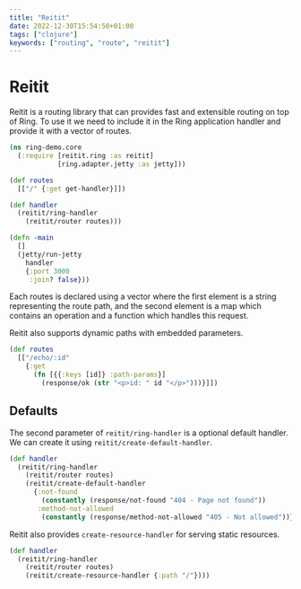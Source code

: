 ```yaml
---
title: "Reitit"
date: 2022-12-30T15:54:50+01:00
tags: ["clojure"]
keywords: ["routing", "route", "reitit"]
---
```


# Reitit

Reitit is a routing library that can provides fast and extensible routing on top of Ring. To use it 
we need to include it in the Ring application handler and provide it with a vector of routes.
```clojure
(ns ring-demo.core
  (:require [reitit.ring :as reitit]
            [ring.adapter.jetty :as jetty]))

(def routes 
  [["/" {:get get-handler}]])

(def handler
  (reitit/ring-handler
    (reitit/router routes)))

(defn -main 
  []
  (jetty/run-jetty
    handler
    {:port 3000
     :join? false}))
```

Each routes is declared using a vector where the first element is a string representing the route path, 
and the second element is a map which contains an operation and a function which handles this request.

Reitit also supports dynamic paths with embedded parameters.
```clojure
(def routes
  [["/echo/:id"
    {:get 
      (fn [{{:keys [id]} :path-params}]
        (response/ok (str "<p>id: " id "</p>")))}]])
```

## Defaults

The second parameter of `reitit/ring-handler` is a optional default handler. We can create it using 
`reitit/create-default-handler`.
```clojure
(def handler
  (reitit/ring-handler
    (reitit/router routes)
    (reitit/create-default-handler
      {:not-found 
        (constantly (response/not-found "404 - Page not found"))
       :method-not-allowed
        (constantly (response/method-not-allowed "405 - Not allowed"))})))
```

Reitit also provides `create-resource-handler` for serving static resources. 
```clojure
(def handler
  (reitit/ring-handler
    (reitit/router routes)
    (reitit/create-resource-handler {:path "/"})))
```
